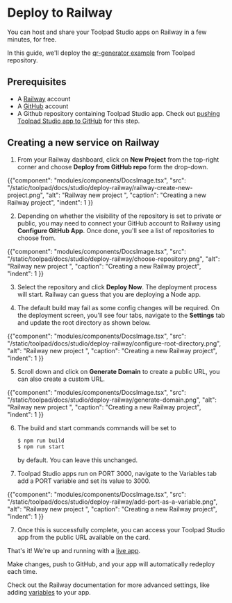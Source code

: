 # Deploy to Railway

<p class="description">You can host and share your Toolpad Studio apps on Railway in a few minutes, for free.</p>

In this guide, we'll deploy the [qr-generator example](https://github.com/mui/mui-toolpad/tree/master/examples/qr-generator) from Toolpad repository.

## Prerequisites

- A [Railway](https://railway.app/) account
- A [GitHub](https://github.com) account
- A Github repository containing Toolpad Studio app. Check out [pushing Toolpad Studio app to GitHub](/toolpad/studio/how-to-guides/render-deploy/#pushing-your-toolpad-studio-app-to-github) for this step.

## Creating a new service on Railway

1. From your Railway dashboard, click on **New Project** from the top-right corner and choose **Deploy from GitHub repo** form the drop-down.

{{"component": "modules/components/DocsImage.tsx", "src": "/static/toolpad/docs/studio/deploy-railway/railway-create-new-project.png", "alt": "Railway new project ", "caption": "Creating a new Railway project", "indent": 1 }}

2. Depending on whether the visibility of the repository is set to private or public, you may need to connect your GitHub account to Railway using **Configure GitHub App**. Once done, you'll see a list of repositories to choose from.

{{"component": "modules/components/DocsImage.tsx", "src": "/static/toolpad/docs/studio/deploy-railway/choose-repository.png", "alt": "Railway new project ", "caption": "Creating a new Railway project", "indent": 1 }}

3. Select the repository and click **Deploy Now**. The deployment process will start. Railway can guess that you are deploying a Node app.

4. The default build may fail as some config changes will be required. On the deployment screen, you'll see four tabs, navigate to the **Settings** tab and update the root directory as shown below.

{{"component": "modules/components/DocsImage.tsx", "src": "/static/toolpad/docs/studio/deploy-railway/configure-root-directory.png", "alt": "Railway new project ", "caption": "Creating a new Railway project", "indent": 1 }}

5. Scroll down and click on **Generate Domain** to create a public URL, you can also create a custom URL.

{{"component": "modules/components/DocsImage.tsx", "src": "/static/toolpad/docs/studio/deploy-railway/generate-domain.png", "alt": "Railway new project ", "caption": "Creating a new Railway project", "indent": 1 }}

6. The build and start commands commands will be set to

   ```bash
   $ npm run build
   $ npm run start
   ```

   by default. You can leave this unchanged.

7. Toolpad Studio apps run on PORT 3000, navigate to the Variables tab add a PORT variable and set its value to 3000.

{{"component": "modules/components/DocsImage.tsx", "src": "/static/toolpad/docs/studio/deploy-railway/add-port-as-a-variable.png", "alt": "Railway new project ", "caption": "Creating a new Railway project", "indent": 1 }}

7. Once this is successfully complete, you can access your Toolpad Studio app from the public URL available on the card.

That's it! We're up and running with a [live app](https://mui-toolpad-qr-generator-production.up.railway.app/prod/pages/qrcode).

Make changes, push to GitHub, and your app will automatically redeploy each time.

Check out the Railway documentation for more advanced settings, like adding [variables](https://docs.railway.app/guides/variables) to your app.

